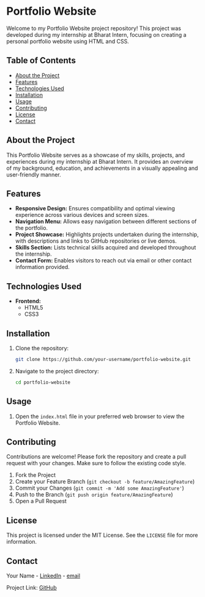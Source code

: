# Portfolio Website

Welcome to my Portfolio Website project repository! This project was developed during my internship at Bharat Intern, focusing on creating a personal portfolio website using HTML and CSS.

## Table of Contents

- [About the Project](#about-the-project)
- [Features](#features)
- [Technologies Used](#technologies-used)
- [Installation](#installation)
- [Usage](#usage)
- [Contributing](#contributing)
- [License](#license)
- [Contact](#contact)

## About the Project

This Portfolio Website serves as a showcase of my skills, projects, and experiences during my internship at Bharat Intern. It provides an overview of my background, education, and achievements in a visually appealing and user-friendly manner.

## Features

- **Responsive Design:** Ensures compatibility and optimal viewing experience across various devices and screen sizes.
- **Navigation Menu:** Allows easy navigation between different sections of the portfolio.
- **Project Showcase:** Highlights projects undertaken during the internship, with descriptions and links to GitHub repositories or live demos.
- **Skills Section:** Lists technical skills acquired and developed throughout the internship.
- **Contact Form:** Enables visitors to reach out via email or other contact information provided.

## Technologies Used

- **Frontend:**
  - HTML5
  - CSS3

## Installation

1. Clone the repository:
   ```sh
   git clone https://github.com/your-username/portfolio-website.git
   ```
2. Navigate to the project directory:
   ```sh
   cd portfolio-website
   ```

## Usage

1. Open the `index.html` file in your preferred web browser to view the Portfolio Website.

## Contributing

Contributions are welcome! Please fork the repository and create a pull request with your changes. Make sure to follow the existing code style.

1. Fork the Project
2. Create your Feature Branch (`git checkout -b feature/AmazingFeature`)
3. Commit your Changes (`git commit -m 'Add some AmazingFeature'`)
4. Push to the Branch (`git push origin feature/AmazingFeature`)
5. Open a Pull Request

## License

This project is licensed under the MIT License. See the `LICENSE` file for more information.

## Contact

Your Name - [LinkedIn](https://www.linkedin.com/in/ayush-nema-jec) - [email](mailto:ayushnema2468@gmail.com)

Project Link: [GitHub](https://github.com/Ayushnema704/Portfolio-Website)
